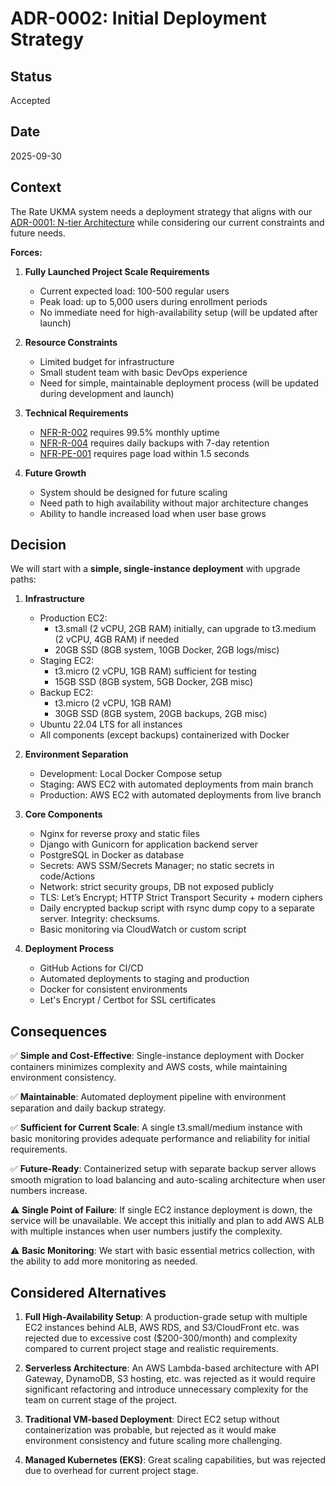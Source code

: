 # ADR-0002: Initial Deployment Strategy

## Status

Accepted

## Date

2025-09-30

## Context

The Rate UKMA system needs a deployment strategy that aligns with our [ADR-0001: N-tier Architecture](./0001-n-tier-arch.md) while considering our current constraints and future needs.

**Forces:**

1. **Fully Launched Project Scale Requirements**
   - Current expected load: 100-500 regular users
   - Peak load: up to 5,000 users during enrollment periods
   - No immediate need for high-availability setup (will be updated after launch)

2. **Resource Constraints**
   - Limited budget for infrastructure
   - Small student team with basic DevOps experience
   - Need for simple, maintainable deployment process (will be updated during development and launch)

3. **Technical Requirements**
   - [NFR-R-002](../requirements.md#nfr-r-002) requires 99.5% monthly uptime
   - [NFR-R-004](../requirements.md#nfr-r-004) requires daily backups with 7-day retention
   - [NFR-PE-001](../requirements.md#nfr-pe-001) requires page load within 1.5 seconds

4. **Future Growth**
   - System should be designed for future scaling
   - Need path to high availability without major architecture changes
   - Ability to handle increased load when user base grows

## Decision

We will start with a **simple, single-instance deployment** with upgrade paths:

1. **Infrastructure**
   - Production EC2:
     - t3.small (2 vCPU, 2GB RAM) initially, can upgrade to t3.medium (2 vCPU, 4GB RAM) if needed
     - 20GB SSD (8GB system, 10GB Docker, 2GB logs/misc)
   - Staging EC2:
     - t3.micro (2 vCPU, 1GB RAM) sufficient for testing
     - 15GB SSD (8GB system, 5GB Docker, 2GB misc)
   - Backup EC2:
     - t3.micro (2 vCPU, 1GB RAM)
     - 30GB SSD (8GB system, 20GB backups, 2GB misc)
   - Ubuntu 22.04 LTS for all instances
   - All components (except backups) containerized with Docker

2. **Environment Separation**
   - Development: Local Docker Compose setup
   - Staging: AWS EC2 with automated deployments from main branch
   - Production: AWS EC2 with automated deployments from live branch

3. **Core Components**
   - Nginx for reverse proxy and static files
   - Django with Gunicorn for application backend server
   - PostgreSQL in Docker as database
   - Secrets: AWS SSM/Secrets Manager; no static secrets in code/Actions
   - Network: strict security groups, DB not exposed publicly
   - TLS: Let’s Encrypt; HTTP Strict Transport Security + modern ciphers
   - Daily encrypted backup script with rsync dump copy to a separate server. Integrity: checksums.
   - Basic monitoring via CloudWatch or custom script

4. **Deployment Process**
   - GitHub Actions for CI/CD
   - Automated deployments to staging and production
   - Docker for consistent environments
   - Let's Encrypt / Certbot for SSL certificates

## Consequences

✅ **Simple and Cost-Effective**: Single-instance deployment with Docker containers minimizes complexity and AWS costs, while maintaining environment consistency.

✅ **Maintainable**: Automated deployment pipeline with environment separation and daily backup strategy.

✅ **Sufficient for Current Scale**: A single t3.small/medium instance with basic monitoring provides adequate performance and reliability for initial requirements.

✅ **Future-Ready**: Containerized setup with separate backup server allows smooth migration to load balancing and auto-scaling architecture when user numbers increase.

⚠️ **Single Point of Failure**: If single EC2 instance deployment is down, the service will be unavailable. We accept this initially and plan to add AWS ALB with multiple instances when user numbers justify the complexity.

⚠️ **Basic Monitoring**: We start with basic essential metrics collection, with the ability to add more monitoring as needed.

## Considered Alternatives

1. **Full High-Availability Setup**: A production-grade setup with multiple EC2 instances behind ALB, AWS RDS, and S3/CloudFront etc. was rejected due to excessive cost ($200-300/month) and complexity compared to current project stage and realistic requirements.

2. **Serverless Architecture**: An AWS Lambda-based architecture with API Gateway, DynamoDB, S3 hosting, etc. was rejected as it would require significant refactoring and introduce unnecessary complexity for the team on current stage of the project.

3. **Traditional VM-based Deployment**: Direct EC2 setup without containerization was probable, but rejected as it would make environment consistency and future scaling more challenging.

4. **Managed Kubernetes (EKS)**: Great scaling capabilities, but was rejected due to overhead for current project stage.
